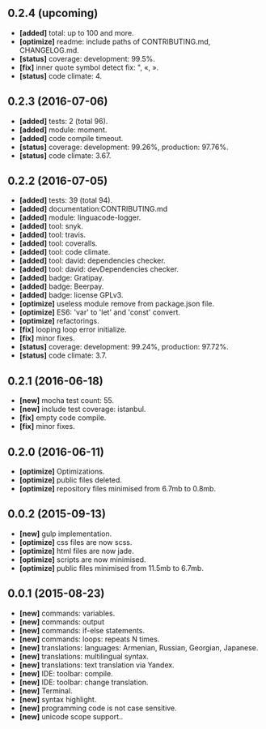 ## 0.2.4 (upcoming)

  - **[added]** total: up to 100 and more.
  - **[optimize]** readme: include paths of CONTRIBUTING.md, CHANGELOG.md.
  - **[status]** coverage: development: 99.5%.
  - **[fix]** inner quote symbol detect fix: ", «, ».
  - **[status]** code climate: 4.

## 0.2.3 (2016-07-06)

  - **[added]** tests: 2 (total 96).
  - **[added]** module: moment.
  - **[added]** code compile timeout.
  - **[status]** coverage: development: 99.26%, production: 97.76%.
  - **[status]** code climate: 3.67.

## 0.2.2 (2016-07-05)

  - **[added]** tests: 39 (total 94).
  - **[added]** documentation:CONTRIBUTING.md
  - **[added]** module: linguacode-logger.
  - **[added]** tool: snyk.
  - **[added]** tool: travis.
  - **[added]** tool: coveralls.
  - **[added]** tool: code climate.
  - **[added]** tool: david: dependencies checker.
  - **[added]** tool: david: devDependencies checker.
  - **[added]** badge: Gratipay.
  - **[added]** badge: Beerpay.
  - **[added]** badge: license GPLv3.
  - **[optimize]** useless module remove from package.json file.
  - **[optimize]** ES6: 'var' to 'let' and 'const' convert.
  - **[optimize]** refactorings.
  - **[fix]** looping loop error initialize.
  - **[fix]** minor fixes.
  - **[status]** coverage: development: 99.24%, production: 97.72%.
  - **[status]** code climate: 3.7.

## 0.2.1 (2016-06-18)

  - **[new]** mocha test count: 55.
  - **[new]** include test coverage: istanbul.
  - **[fix]** empty code compile.
  - **[fix]** minor fixes.

## 0.2.0 (2016-06-11)

  - **[optimize]** Optimizations.
  - **[optimize]** public files deleted.
  - **[optimize]** repository files minimised from 6.7mb to 0.8mb.

## 0.0.2 (2015-09-13)

  - **[new]** gulp implementation.
  - **[optimize]** css files are now scss.
  - **[optimize]** html files are now jade.
  - **[optimize]** scripts are now minimised.
  - **[optimize]** public files minimised from 11.5mb to 6.7mb.

## 0.0.1 (2015-08-23)

  - **[new]** commands: variables.
  - **[new]** commands: output
  - **[new]** commands: if-else statements.
  - **[new]** commands: loops: repeats N times.
  - **[new]** translations: languages: Armenian, Russian, Georgian, Japanese.
  - **[new]** translations: multilingual syntax.
  - **[new]** translations: text translation via Yandex.
  - **[new]** IDE: toolbar: compile.
  - **[new]** IDE: toolbar: change translation.
  - **[new]** Terminal.
  - **[new]** syntax highlight.
  - **[new]** programming code is not case sensitive.
  - **[new]** unicode scope support..
